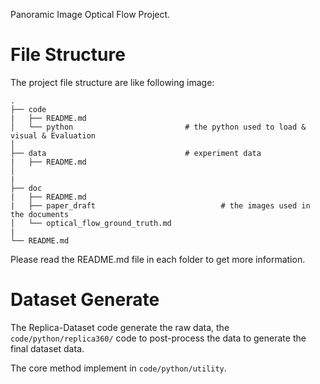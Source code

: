 Panoramic Image Optical Flow Project.

# File Structure

The project file structure are like following image:

```
.
├── code
|   ├── README.md
│   └── python                         # the python used to load & visual & Evaluation
│
├── data                               # experiment data
|   ├── README.md
│  
|
├── doc
|   ├── README.md
|   ├── paper_draft                            # the images used in the documents
│   └── optical_flow_ground_truth.md   
|
└── README.md
```

Please read the README.md file in each folder to get more information.


# Dataset Generate

The Replica-Dataset code generate the raw data, the `code/python/replica360/` code to post-process the data to generate the final dataset data.

The core method implement in `code/python/utility`.